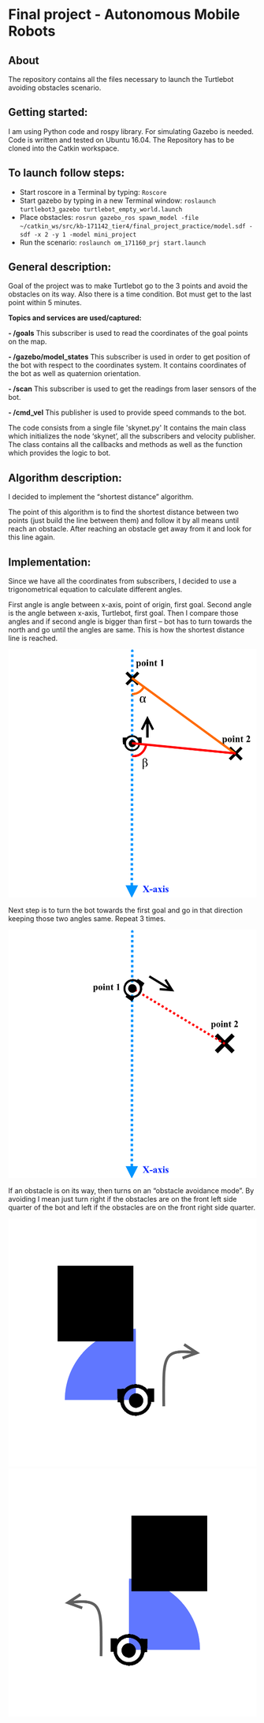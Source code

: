 ﻿# Final project - Autonomous Mobile Robots
## About
The repository contains all the files necessary to launch the Turtlebot avoiding obstacles scenario.
## Getting started:
I am using Python code and rospy library. For simulating Gazebo is needed.
Code is written and tested on Ubuntu 16.04.
The Repository has to be cloned into the Catkin workspace.
## To launch follow steps:

 - Start roscore in a Terminal by typing:
 `Roscore`
 - Start gazebo by typing in a new Terminal window:
`roslaunch turtlebot3_gazebo turtlebot_empty_world.launch`
 - Place obstacles:
`rosrun gazebo_ros spawn_model -file ~/catkin_ws/src/kb-171142_tier4/final_project_practice/model.sdf -sdf -x 2 -y 1 -model mini_project`
 - Run the scenario:
`roslaunch om_171160_prj start.launch`
## General description:
Goal of the project was to make Turtlebot go to the 3 points and avoid the obstacles on its way.
Also there is a time condition. Bot must get to the last point within 5 minutes.

**Topics and services are used/captured:**

 **- /goals**
This subscriber is used to read the coordinates of the goal points on the map.

 **- /gazebo/model_states**
This subscriber is used in order to get position of the bot with respect to the coordinates system. It contains coordinates of the bot as well as quaternion orientation.

 **- /scan**
 This subscriber is used to get the readings from laser sensors of the bot.

 **- /cmd_vel**
This publisher is used to provide speed commands to the bot.

The code consists from a single file 'skynet.py'
It contains the main class which initializes the node ‘skynet’, all the subscribers and velocity publisher.
The class contains all the callbacks and methods as well as the function which provides the logic to bot.
## Algorithm description:
I decided to implement the “shortest distance” algorithm.

The point of this algorithm is to find the shortest distance between two points (just build the line between them) and follow it by all means until reach an obstacle. After reaching an obstacle get away from it and look for this line again.
## Implementation:
Since we have all the coordinates from subscribers, I decided to use a trigonometrical equation to calculate different angles.

First angle is angle between x-axis, point of origin, first goal.
Second angle is the angle between x-axis, Turtlebot, first goal.
Then I compare those angles and if second angle is bigger than first – bot has to turn towards the north and go until the angles are same. This is how the shortest distance line is reached.

![angle difference](images/Angle_difference.png)

Next step is to turn the bot towards the first goal and go in that direction keeping those two angles same.
Repeat 3 times.

![moving along the line](images/Moving_along_the_line.png)

If an obstacle is on its way, then turns on an “obstacle avoidance mode”.
By avoiding I mean just turn right if the obstacles are on the front left side quarter of the bot and left if the obstacles are on the front right side quarter.

![avoiding obstacle left](images/avoiding_obstacle_left.png)
![avoiding obstacle right](images/avoiding_obstacle_right.png)
